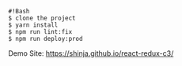 ```
#!Bash
$ clone the project
$ yarn install
$ npm run lint:fix
$ npm run deploy:prod

```


Demo Site: https://shinja.github.io/react-redux-c3/

